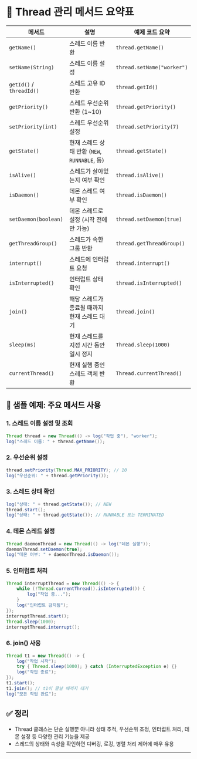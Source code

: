 
# 🧵 Thread 관리 메서드 요약표

| 메서드                      | 설명                                                         | 예제 코드 요약                                 |
|----------------------------|--------------------------------------------------------------|------------------------------------------------|
| `getName()`                | 스레드 이름 반환                                              | `thread.getName()`                            |
| `setName(String)`         | 스레드 이름 설정                                              | `thread.setName("worker")`                    |
| `getId()` / `threadId()`   | 스레드 고유 ID 반환                                           | `thread.getId()`                              |
| `getPriority()`            | 스레드 우선순위 반환 (1~10)                                   | `thread.getPriority()`                        |
| `setPriority(int)`         | 스레드 우선순위 설정                                          | `thread.setPriority(7)`                       |
| `getState()`               | 현재 스레드 상태 반환 (`NEW`, `RUNNABLE`, 등)                 | `thread.getState()`                           |
| `isAlive()`                | 스레드가 살아있는지 여부 확인                                | `thread.isAlive()`                            |
| `isDaemon()`               | 데몬 스레드 여부 확인                                         | `thread.isDaemon()`                           |
| `setDaemon(boolean)`       | 데몬 스레드로 설정 (시작 전에만 가능)                         | `thread.setDaemon(true)`                      |
| `getThreadGroup()`         | 스레드가 속한 그룹 반환                                       | `thread.getThreadGroup()`                     |
| `interrupt()`              | 스레드에 인터럽트 요청                                        | `thread.interrupt()`                          |
| `isInterrupted()`          | 인터럽트 상태 확인                                            | `thread.isInterrupted()`                      |
| `join()`                   | 해당 스레드가 종료될 때까지 현재 스레드 대기                  | `thread.join()`                               |
| `sleep(ms)`                | 현재 스레드를 지정 시간 동안 일시 정지                        | `Thread.sleep(1000)`                          |
| `currentThread()`          | 현재 실행 중인 스레드 객체 반환                               | `Thread.currentThread()`                      |


## 📌 샘플 예제: 주요 메서드 사용
### 1. 스레드 이름 설정 및 조회
```java
Thread thread = new Thread(() -> log("작업 중"), "worker");
log("스레드 이름: " + thread.getName());
```

### 2. 우선순위 설정
```java
thread.setPriority(Thread.MAX_PRIORITY); // 10
log("우선순위: " + thread.getPriority());
```

### 3. 스레드 상태 확인
```java
log("상태: " + thread.getState()); // NEW
thread.start();
log("상태: " + thread.getState()); // RUNNABLE 또는 TERMINATED
```

### 4. 데몬 스레드 설정
```java
Thread daemonThread = new Thread(() -> log("데몬 실행"));
daemonThread.setDaemon(true);
log("데몬 여부: " + daemonThread.isDaemon());
```

### 5. 인터럽트 처리
```java
Thread interruptThread = new Thread(() -> {
    while (!Thread.currentThread().isInterrupted()) {
        log("작업 중...");
    }
    log("인터럽트 감지됨");
});
interruptThread.start();
Thread.sleep(1000);
interruptThread.interrupt();
```

### 6. join() 사용
```java
Thread t1 = new Thread(() -> {
    log("작업 시작");
    try { Thread.sleep(1000); } catch (InterruptedException e) {}
    log("작업 종료");
});
t1.start();
t1.join(); // t1이 끝날 때까지 대기
log("모든 작업 완료");
```


## ✅ 정리
- Thread 클래스는 단순 실행뿐 아니라 상태 추적, 우선순위 조정, 인터럽트 처리, 데몬 설정 등 다양한 관리 기능을 제공
- 스레드의 상태와 속성을 확인하면 디버깅, 로깅, 병렬 처리 제어에 매우 유용

---
